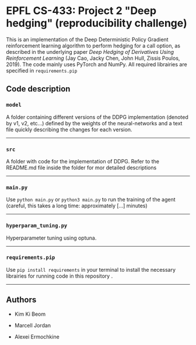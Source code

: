 # EPFL CS-433: Project 2 "Deep hedging" (reproducibility challenge)


This is an implementation of the Deep Deterministic Policy Gradient reinforcement learning algorithm to perform hedging for a call option, as described in the underlying paper *Deep Hedging of Derivatives Using Reinforcement Learning* (Jay Cao, Jacky Chen, John Hull, Zissis Poulos, 2019). The code mainly uses PyTorch and NumPy. All required librairies are specified in `requirements.pip` 



## Code description

### `model`

A folder containing different versions of the DDPG implementation (denoted by v1, v2, etc...) defined by the weights of the neural-networks and a text file quickly describing the changes for each version.

---

### `src`

A folder with code for the implementation of DDPG. Refer to the README.md file inside the folder for mor detailed descriptions

---

### `main.py`

Use `python main.py` or `python3 main.py` to run the training of the agent (careful, this takes a long time: approximately [...] minutes) 

---

### `hyperparam_tuning.py`

Hyperparameter tuning using optuna. 

---

### `requirements.pip`

Use `pip install requirements` in your terminal to install the necessary librairies for running code in this repository .

---
## Authors

- Kim Ki Beom

- Marcell Jordan

- Alexei Ermochkine
